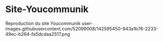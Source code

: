 # Site-Youcommunik
Reproduction du site Youcommunik 
user-images.githubusercontent.com/52099008/142595450-943a1b76-2233-49ec-b264-fa5dcdaa2517.png
